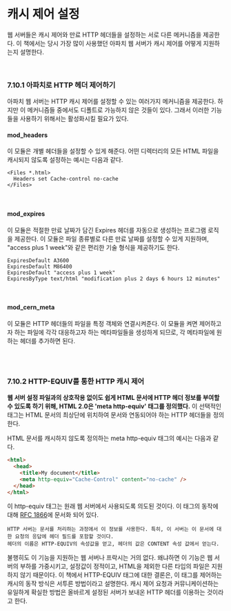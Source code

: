 # 캐시 제어 설정

웹 서버들은 캐시 제어와 만료 HTTP 헤더들을 설정하는 서로 다른 메커니즘을 제공한다. 이 책에서는 당시 가장 많이 사용했던 아파치 웹 서버가 캐시 제어를 어떻게 지원하는지 설명한다.

<br />

### 7.10.1 아파치로 HTTP 헤더 제어하기

아파치 웹 서버는 HTTP 캐시 제어를 설정할 수 있는 여러가지 메커니즘을 제공한다. 하지만 이 메커니즘들 중에서도 디폴트로 가능하지 않은 것들이 있다. 그래서 이러한 기능들을 사용하기 위해서는 활성화시킬 필요가 있다.

#### mod_headers

이 모듈은 개별 헤더들을 설정할 수 있게 해준다. 어떤 디렉터리의 모든 HTML 파일을 캐시되지 않도록 설정하는 예시는 다음과 같다.

```
<Files *.html>
  Headers set Cache-control no-cache
</Files>
```

<br />

#### mod_expires

이 모듈은 적절한 만료 날짜가 담긴 Expires 헤더를 자동으로 생성하는 프로그램 로직을 제공한다. 이 모듈은 파일 종류별로 다른 만료 날짜를 설정할 수 있게 지원하며, "access plus 1 week"와 같은 편리한 기술 형식을 제공하기도 한다.

```
ExpiresDefault A3600
ExpiresDefault M86400
ExpiresDefault "access plus 1 week"
ExpiresByType text/html "modification plus 2 days 6 hours 12 minutes"
```

<br />

#### mod_cern_meta

이 모듈은 HTTP 헤더들의 파일을 특정 객체와 연결시켜준다. 이 모듈을 켜면 제어하고자 하는 파일에 각각 대응하고자 하는 메타파일들을 생성하게 되므로, 각 메타파일에 원하는 헤더를 추가하면 된다.

<br />
<br />

### 7.10.2 HTTP-EQUIV를 통한 HTTP 캐시 제어

**웹 서버 설정 파일과의 상호작용 없이도 쉽게 HTML 문서에 HTTP 헤더 정보를 부여할 수 있도록 하기 위해, HTML 2.0은 'meta http-equiv' 태그를 정의했다.** 이 선택적인 태그는 HTML 문서의 최상단에 위치하여 문서와 연동되어야 하는 HTTP 헤더들을 정의한다. 

HTML 문서를 캐시하지 않도록 정의하는 meta http-equiv 태그의 예시는 다음과 같다.

```html
<html>
  <head>
    <title>My document</title>
    <meta http-equiv="Cache-Control" content="no-cache" />
  </head>
</html>
```

이 http-equiv 태그는 원래 웹 서버에서 사용되도록 의도된 것이다. 이 태그의 동작에 대해 [RFC 1866](https://www.rfc-editor.org/rfc/rfc1866)에 문서화 되어 있다.

```
HTTP 서버는 문서를 처리하는 과정에서 이 정보를 사용한다. 특히, 이 서버는 이 문서에 대한 요청의 응답에 헤더 필드를 포함할 것이다.
헤더의 이름은 HTTP-EQUIV의 속성값을 얻고, 헤더의 값은 CONTENT 속성 값에서 얻는다.
```

불행히도 이 기능을 지원하는 웹 서버나 프락시는 거의 없다. 왜냐하면 이 기능은 웹 서버의 부하를 가중시키고, 설정값이 정적이고, HTML을 제외한 다른 타입의 파일은 지원하지 않기 때문이다. 이 책에서 HTTP-EQUIV 태그에 대한 결론은, 이 태그를 제어하는 캐시의 동작 방식은 서투른 방법이라고 설명한다. 캐시 제어 요청과 커뮤니케이션하는 유일하게 확실한 방법은 올바르게 설정된 서버가 보내온 HTTP 헤더를 이용하는 것이라고 한다.